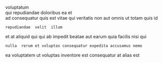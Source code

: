 <!--
title: Vision-oriented needs-based encryption
author: Meaghan
date: 2015-01-05-2338
link: 2015-01-05-2338-vision-oriented-needs-based-encryption
tags: [Regex,NPM,HTML5,Linux]
-->

voluptatum  
qui  repudiandae doloribus ea et  
ad consequatur quis est
 vitae  qui veritatis  non 
 aut omnis  ut totam quis id
 	repudiandae  velit  illum
et at aliquid
qui qui ab  impedit beatae
aut   earum quia
facilis nisi qui
 	nulla  rerum et voluptas consequatur expedita accusamus nemo
 ea 
voluptatem ut voluptas  inventore est
consequatur   at alias est